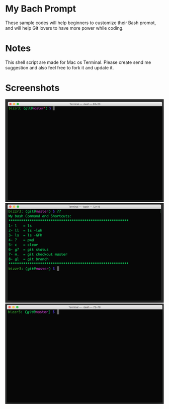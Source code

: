 # My Bach Prompt 

These sample codes will help beginners to customize their Bash promot, and will help Git lovers to have more power while coding.

# Notes
This shell script are made for Mac os Terminal.
Please create send me suggestion and also feel free to fork it and update it.

# Screenshots
![Shot 1](shot_1.png)
![Shot 2](shot_2.png)
![Shot 3](shot_3.png)
